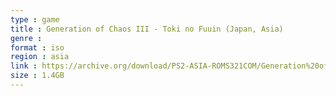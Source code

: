 ```yaml
---
type : game
title : Generation of Chaos III - Toki no Fuuin (Japan, Asia)
genre : 
format : iso
region : asia
link : https://archive.org/download/PS2-ASIA-ROMS321COM/Generation%20of%20Chaos%20III%20-%20Toki%20no%20Fuuin%20%28Japan%2C%20Asia%29.7z
size : 1.4GB
---
```


